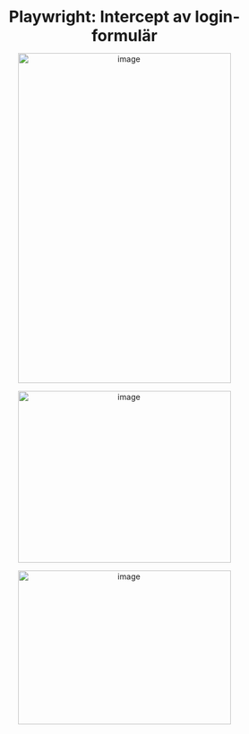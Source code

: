 

<p align="center">
  <strong><span style="font-size: 28px;">Playwright: Intercept av login-formulär</span></strong>
</p>
<p align="center">
<img width="380" height="590" alt="image" src="https://github.com/user-attachments/assets/f6d7cc82-4386-4c35-85c6-d971d72fe225" />
</p>
<p align="center">
<img width="380" height="307" alt="image" src="https://github.com/user-attachments/assets/c5ebf25f-803c-4559-8cad-42f411e4c194" />
</p>

<p align="center">

<img width="380" height="275" alt="image" src="https://github.com/user-attachments/assets/6ae71567-6159-4194-a08b-86d4446f2478" />
</p>
